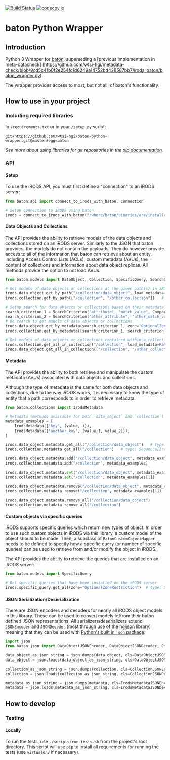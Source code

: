 [![Build Status](https://travis-ci.org/wtsi-hgi/python-common.svg)](https://travis-ci.org/wtsi-hgi/python-baton-wrapper)
[![codecov.io](https://codecov.io/github/wtsi-hgi/python-baton-wrapper/coverage.svg?branch=develop)](https://codecov.io/github/wtsi-hgi/python-baton-wrapper?branch=develop)
# baton Python Wrapper


## Introduction
Python 3 Wrapper for [baton](https://github.com/wtsi-npg/baton), superseding a 
[previous implementation in meta-datacheck]
(https://github.com/wtsi-hgi/metadata-check/blob/9cd5c41b0f2e254fc1d6249a14752bd428587bb7/irods_baton/baton_wrapper.py).

The wrapper provides access to most, but not all, of baton's functionality.


## How to use in your project
### Including required libraries
In ``/requirements.txt`` or in your ``/setup.py`` script:
```
git+https://github.com/wtsi-hgi/baton-python-wrapper.git@master#egg=baton
```
*See more about using libraries for git repositories in the 
[pip documentation](https://pip.readthedocs.org/en/1.1/requirements.html#git).*


### API
#### Setup
To use the iRODS API, you must first define a "connection" to an iRODS server:
```python
from baton.api import connect_to_irods_with_baton, Connection

# Setup connection to iRODS using baton
irods = connect_to_irods_with_baton("/where/baton/binaries/are/installed/", skip_baton_binaries_validation=False) # type: Connection
```

#### Data Objects and Collections
The API provides the ability to retrieve models of the data objects and collections stored on an iRODS server. Similarly 
to the JSON that baton provides, the models do not contain the payloads. They do however provide access to all of the 
information that baton can retrieve about an entity, including Access Control Lists (ACLs), custom metadata (AVUs),
the content of collections and information about data object replicas. All methods provide the option to not load AVUs.
```python
from baton.models import DataObject, Collection, SpecificQuery, SearchCriterion, ComparisonOperator

# Get models of data objects or collections at the given path(s) in iRODS
irods.data_object.get_by_path("/collection/data_object", load_metadata=False)    # type: DataObject:
irods.collection.get_by_path(["/collection", "/other_collection"])   # type: Sequence[Collection]:

# Setup search for data objects or collections based on their metadata
search_criterion_1 = SearchCriterion("attribute", "match_value", ComparisonOperator.EQUALS)
search_criterion_2 = SearchCriterion("other_attribute", "other_match_value", ComparisonOperator.LESS_THAN)
# Do search to get models of data objects or collections
irods.data_object.get_by_metadata(search_criterion_1, zone="OptionalZoneRestriction")   # type: Sequence[DataObject]
irods.collection.get_by_metadata([search_criterion_1, search_criterion_2], load_metadata=False)   # type: Sequence[Collection]

# Get models of data objects or collections contained within a collection(s)
irods.collection.get_all_in_collection("/collection", load_metadata=False)    # type: Sequence[Collection]
irods.data_object.get_all_in_collection(["/collection", "/other_collection"])   # type: Sequence[DataObject]
```

#### Metadata
The API provides the ability to both retrieve and manipulate the custom metadata (AVUs) associated with data objects and
collections.

Although the type of metadata is the same for both data objects and collections, due to the way iRODS works, it is 
necessary to know the type of entity that a path corresponds to in order to retrieve metadata. 
```python
from baton.collections import IrodsMetadata

# Metadata (methods available for both `data_object` and `collection`)
metadata_examples = [
    IrodsMetadata({"key", (value, )}),
    IrodsMetadata({"another_key", (value_1, value_2)}),
]

irods.data_object.metadata.get_all("/collection/data_object")   # type: Sequence[IrodsMetadata]
irods.collection.metadata.get_all("/collection")   # type: Sequence[IrodsMetadata]

irods.data_object.metadata.add("/collection/data_object", metadata_examples[0])
irods.collection.metadata.add("/collection", metadata_examples)

irods.data_object.metadata.set("/collection/data_object", metadata_examples)
irods.collection.metadata.set("/collection", metadata_examples[1])

irods.data_object.metadata.remove("/collection/data_object", metadata_examples)
irods.collection.metadata.remove("/collection", metadata_examples[1])

irods.data_object.metadata.remove_all("/collection/data_object")
irods.collection.metadata.remove_all("/collection")
```

#### Custom objects via specific queries
iRODS supports specific queries which return new types of object. In order to use such custom objects in iRODS via this
library, a custom model of the object should to be made. Then, a subclass of `BatonCustomObjectMapper` needs to be 
defined to specify how a specific query (or number of specific queries) can be used to retrieve from and/or modify the
object in iRODS.

The API provides the ability to retrieve the queries that are installed on an iRODS server: 
```python
from baton.models import SpecificQuery

# Get specific queries that have been installed on the iRODS server
irods.specific_query.get_all(zone="OptionalZoneRestriction")  # type: Sequence[SpecificQuery]
```

#### JSON Serialization/Deserialization
There are JSON encoders and decoders for nearly all iRODS object models in this library. These can be used to convert 
models to/from their baton defined JSON representations. All serializers/deserializers extend `JSONEncoder` and
`JSONDecoder` (most through use of the [hgijson](https://github.com/wtsi-hgi/python-json/) library) meaning that they 
can be used with [Python's built in `json` package](https://docs.python.org/3/library/json.html):
```python
import json
from baton.json import DataObjectJSONEncoder, DataObjectJSONDecoder, CollectionJSONEncoder, CollectionJSONDecoder, IrodsMetadataJSONEncoder, IrodsMetadataJSONDecoder

data_object_as_json_string = json.dumps(data_object, cls=DataObjectJSONEncoder)
data_object = json.loads(data_object_as_json_string, cls=DataObjectJSONDecoder)

collection_as_json_string = json.dumps(collection, cls=CollectionJSONEncoder)
collection = json.loads(collection_as_json_string, cls=CollectionJSONDecoder)

metadata_as_json_string = json.dumps(metadata, cls=IrodsMetadataJSONEncoder)
metadata = json.loads(metadata_as_json_string, cls=IrodsMetadataJSONDecoder)
```


## How to develop
### Testing
#### Locally
To run the tests, use ``./scripts/run-tests.sh`` from the project's root directory. This script will use ``pip`` to 
install all requirements for running the tests (use `virtualenv` if necessary).
